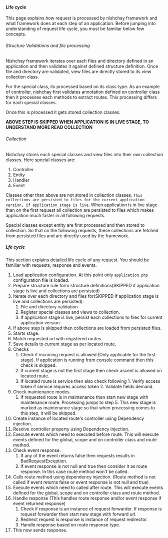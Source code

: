 #### Life cycle

This page explains how request is processed by nishchay framework and what framework does at each step of an application. Before jumping into understanding of request life cycle, you must be familiar below few concepts.

###### Structure Validations and file processing

Nishchay framework iterates over each files and directory defined in an application and then validates it against defined structure definition. Once  file and directory are validated, view files are directly stored to its view collection class.

For the special class, its processed based on its class type. As an example of controller, nishchay first validates annotation defined on controller class then it processes each methods to extract routes. This processing differs for each special classes.

Once this is processed it gets stored collection classes.

**ABOVE STEP IS SKIPPED WHEN APPLICATION IS IN LIVE STAGE, TO UNDERSTAND MORE READ COLLECTION**

###### Collection

Nishchay stores each special classes and view files into their own collection classes. Here special classes are:

1. Controller
2. Entity
3. Handler
4. Event

Classes other than above are not stored in collection classes. `This collections are persisted to files for the current application version, if application stage is live`. When application is in live stage than on the first request all collection are persisted to files which makes application much faster in all following requests.

Special classes except entity are first processed and then stored to collection. So that on the following requests, these collections are fetched from persisted files and are directly used by the framework.

##### Lfe cycle

This section explains detailed life cycle of any request. You should be familiar with requests, response and events.

1. Load application configuration. At this point only `application.php` configuration file is loaded.
2. Prepare structure rule form structure definitions(SKIPPED if application stage is live and collections are persisted)
3. Iterate over each directory and files for(SKIPPED if application stage is live and collections are persisted):
    1. File and directory validation
    2. Register special classes and views to collection.
    3. If application stage is live, persist each collections to files for current application version.
4. If above step is skipped then collections are loaded from persisted files.
5. Starts stage.
6. Match requested url with registered routes.
7. Save details to current stage as per located route.
8. Checks
    1. Check if incoming request is allowed (Only applicable for the first stage). If application is running from console command then this check is skipped.
    2. If current stage is not the first stage then check ascent is allowed on located route.
    3. If located route is service then also check following
            1. Verify access token if service requires access token
            2. Validate fields demand.
9. Check maintenance modes.
    1. If requested route is in maintenance then start new stage with maintenance route. Processing jumps to step 5. This new stage is marked as maintenance stage so that when processing comes to this step, it will be skipped.
10. Create instance of located route's controller using Dependency injection.
11. Resolve controller property using Dependency injection.
12. Execute events which need to executed before route. This will execute events defined for the global, scope and on controller class and route method.
13. Check event response.
    1. If any of the event returns false then requests results in BadRequestException.
    2. If event response is not null and true then consider it as route response. In this case route method won't be called.
14. Calls route method using dependency injection. (Route method is not called if event returns false or event response is not null and true)
15. Execute events which need to called after route. This will execute events defined for the global, scope and on controller class and route method.
16. Handle response (This handles route response and/or event response if event returned response)
    1. Check if response is an instance of request forwarder. If response is request forwarder then start new stage with forward url.
    2. Redirect request is response is instance of request redirector.
    3. Handle response based on route response type.
17. This now sends response.